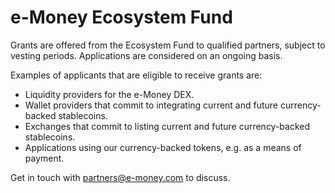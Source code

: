 # e-Money Ecosystem Fund
Grants are offered from the Ecosystem Fund to qualified partners, subject to vesting periods. Applications are considered on an ongoing basis.

Examples of applicants that are eligible to receive grants are:
* Liquidity providers for the e-Money DEX.
* Wallet providers that commit to integrating current and future currency-backed stablecoins.
* Exchanges that commit to listing current and future currency-backed stablecoins.
* Applications using our currency-backed tokens, e.g. as a means of payment.

Get in touch with partners@e-money.com to discuss.
